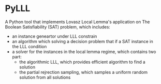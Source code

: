 # PyLLL

A Python tool that implements Lovasz Local Lemma's application on The Boolean Satisfiability (SAT) problem, which includes:
- an instance geneartor under LLL constrain
- an algorithm which solving a decision problem that if a SAT instance in the  LLL condition
- a solver for the instances in the local lemma regime, which contains two part:
  - the algorithmic LLL, which provides efficient algorithm to find a solution
  - the partial rejrection sampling, which samples a uniform random solution from all solutions